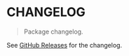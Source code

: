 # CHANGELOG

> Package changelog.

See [GitHub Releases](https://github.com/stdlib-js/strided-napi-dmskmap2/releases) for the changelog.